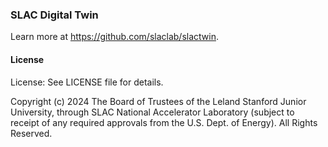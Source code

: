 ### SLAC Digital Twin

Learn more at https://github.com/slaclab/slactwin.

#### License

License: See LICENSE file for details.

Copyright (c) 2024 The Board of Trustees of the Leland Stanford Junior University, through SLAC National Accelerator Laboratory (subject to receipt of any required approvals from the U.S. Dept. of Energy).  All Rights Reserved.
